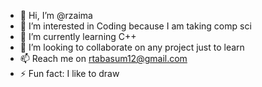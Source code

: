 - 👋 Hi, I’m @rzaima
- 👀 I’m interested in Coding because I am taking comp sci
- 🌱 I’m currently learning C++
- 💞️ I’m looking to collaborate on any project just to learn
- 📫 Reach me on rtabasum12@gmail.com
- ⚡ Fun fact: I like to draw 

<!---
rzaima/rzaima is a ✨ special ✨ repository because its `README.md` (this file) appears on your GitHub profile.
You can click the Preview link to take a look at your changes.
--->
